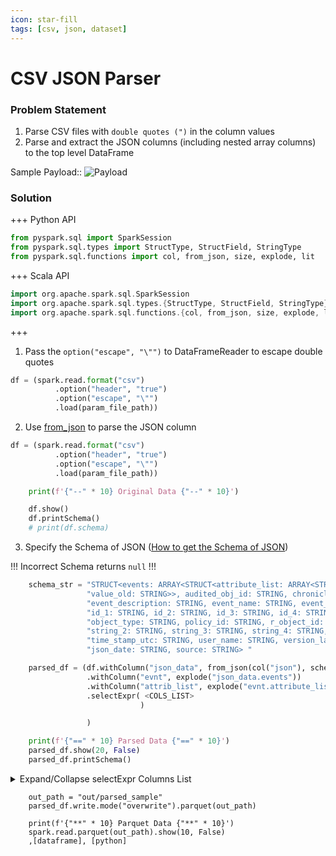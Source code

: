 ```yaml
---
icon: star-fill
tags: [csv, json, dataset]
---
```

# CSV JSON Parser 


### **Problem Statement**
1. Parse CSV files with `double quotes (")` in the column values 
2. Parse and extract the JSON columns (including nested array columns) to the top level DataFrame

Sample Payload::
![Payload](~/assets/input/payload.png)


### Solution

+++ Python API
``` python
from pyspark.sql import SparkSession
from pyspark.sql.types import StructType, StructField, StringType
from pyspark.sql.functions import col, from_json, size, explode, lit
```
+++ Scala API
``` scala
import org.apache.spark.sql.SparkSession
import org.apache.spark.sql.types.{StructType, StructField, StringType}
import org.apache.spark.sql.functions.{col, from_json, size, explode, lit}
```
+++

1. Pass the `option("escape", "\"")` to DataFrameReader to escape double quotes

``` python CSV DataFrameReader
df = (spark.read.format("csv")
          .option("header", "true")
          .option("escape", "\"")
          .load(param_file_path))
```

2. Use [from_json](https://spark.apache.org/docs/latest/api/sql/#from_json) to parse the JSON column


``` python Code 
df = (spark.read.format("csv")
          .option("header", "true")
          .option("escape", "\"")
          .load(param_file_path))

    print(f'{"--" * 10} Original Data {"--" * 10}')

    df.show()
    df.printSchema()
    # print(df.schema)
```

3. Specify the Schema of JSON ([How to get the Schema of JSON](json_schema.md))

!!!
Incorrect Schema returns `null` 
!!!

```python
    schema_str = "STRUCT<events: ARRAY<STRUCT<attribute_list: ARRAY<STRUCT<name: STRING, value_new: STRING, " \
                 "value_old: STRING>>, audited_obj_id: STRING, chronicle_id: STRING, current_state: STRING, " \
                 "event_description: STRING, event_name: STRING, event_source: STRING, host_name: STRING, " \
                 "id_1: STRING, id_2: STRING, id_3: STRING, id_4: STRING, id_5: STRING, object_name: STRING, " \
                 "object_type: STRING, policy_id: STRING, r_object_id: STRING, session_id: STRING, string_1: STRING, " \
                 "string_2: STRING, string_3: STRING, string_4: STRING, string_5: STRING, time_stamp: STRING, " \
                 "time_stamp_utc: STRING, user_name: STRING, version_label: STRING, workflow_id: STRING>>, " \
                 "json_date: STRING, source: STRING> "

    parsed_df = (df.withColumn("json_data", from_json(col("json"), schema_str))
                 .withColumn("evnt", explode("json_data.events"))
                 .withColumn("attrib_list", explode("evnt.attribute_list"))
                 .selectExpr( <COLS_LIST>
                             )

                 )

    print(f'{"==" * 10} Parsed Data {"==" * 10}')
    parsed_df.show(20, False)
    parsed_df.printSchema()
```

<details>
    <summary>Expand/Collapse selectExpr Columns List</summary>
    #### Columns present in the CSV File
    ``` 
        "doc_id",
        "module_content_id",
        "module_type",
        "history_index",
        "source",
        "json_data.json_date",
        "json_data.source as events_source",
        "evnt.time_stamp_utc",
        "evnt.r_object_id",
        "evnt.audited_obj_id",
        "evnt.workflow_id",
        "evnt.policy_id",
        "evnt.user_name",
        "evnt.chronicle_id",
        "evnt.event_description",
        "evnt.event_source",
        "evnt.object_name",
        "evnt.version_label",
        "evnt.id_5",
        "evnt.id_4",
        "evnt.time_stamp",
        "evnt.object_type",
        "evnt.current_state",
        "evnt.session_id",
        "attrib_list.name",
        "attrib_list.value_new",
        "attrib_list.value_old",
        "evnt.string_3",
        "evnt.event_name",
        "evnt.string_2",
        "evnt.string_5",
        "evnt.string_4",
        "evnt.id_1",
        "evnt.host_name",
        "evnt.string_1",
        "evnt.id_3",
        "evnt.id_2"
    ```
</details>

``` Write the Parsed DataFrame as Parquet files
    out_path = "out/parsed_sample"
    parsed_df.write.mode("overwrite").parquet(out_path)
```

``` Read from Parquet Directory
    print(f'{"**" * 10} Parquet Data {"**" * 10}')
    spark.read.parquet(out_path).show(10, False)
    ,[dataframe], [python]
```

